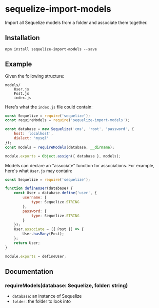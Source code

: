 # sequelize-import-models

Import all Sequelize models from a folder and associate them together.

## Installation

```
npm install sequelize-import-models --save
```

## Example

Given the following structure:

```
models/
    User.js
    Post.js
    index.js
```

Here's what the `index.js` file could contain:

```js
const Sequelize = require('sequelize');
const requireModels = require('sequelize-import-models');

const database = new Sequelize('cms', 'root', 'password', {
    host: 'localhost',
    dialect: 'mysql'
});
const models = requireModels(database, __dirname);

module.exports = Object.assign({ database }, models);
```

Models can declare an "associate" function for associations.
For example, here's what `User.js` may contain:

```js
const Sequelize = require('sequelize');

function defineUser(database) {
    const User = database.define('user', {
        username: {
            type: Sequelize.STRING
        },
        password: {
            type: Sequelize.STRING
        }
    });
    User.associate = ({ Post }) => {
        User.hasMany(Post);
    };
    return User;
}

module.exports = defineUser;
```

## Documentation

### requireModels(database: Sequelize, folder: string)

* `database`: an instance of Sequelize
* `folder`: the folder to look into
